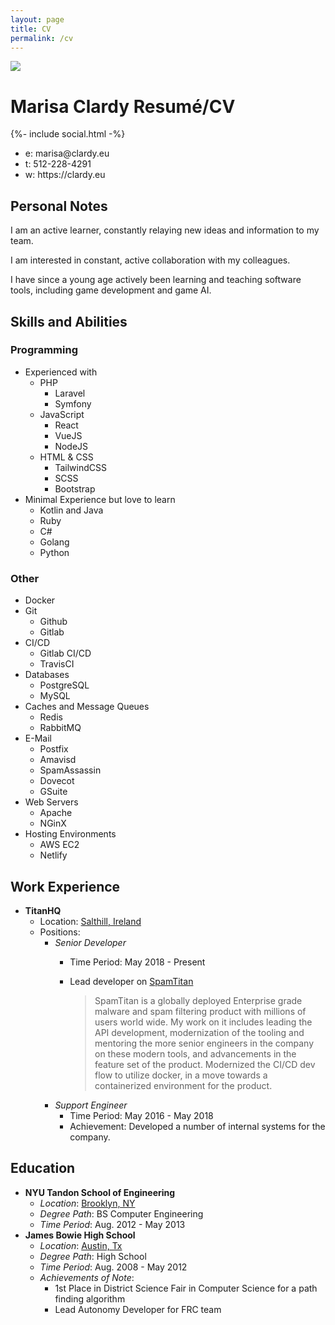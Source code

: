 ```yaml
---
layout: page
title: CV
permalink: /cv
---
```

<div class="flex justify-left content-center items-center">
  <img class="hidden md:inline-block rounded-full mr-8" src="https://www.gravatar.com/avatar/febc3d5f662cd665425a91c67e68bedc?s=200" />
  <div>
  <h1 class="text-3xl">
    <span class="hidden print:inline-block">Marisa Clardy</span>
    <span class="print:hidden inline-block">Resumé/CV</span>
  </h1>
  {%- include social.html -%}
  <ul class="hidden print:block font-mono">
    <li>e: marisa@clardy.eu</li>
    <li>t: 512-228-4291</li>
    <li>w: https://clardy.eu</li>
  </ul>
  </div>
</div>

## Personal Notes

I am an active learner, constantly relaying new ideas and information to my team.

I am interested in constant, active collaboration with my colleagues.

I have since a young age actively been learning and teaching software tools, including
game development and game AI.

## Skills and Abilities

<div class="print:block flex flex-col md:flex-row justify-around">

<div class="inline-block height-full align-top">
<h3>Programming</h3>
<ul>
  <li class="list-none">
    <span class="italic">Experienced with</span>
    <ul>
      <li>PHP<ul>
        <li>Laravel</li>
        <li>Symfony</li>
      </ul></li>
      <li>JavaScript<ul>
        <li>React</li>
        <li>VueJS</li>
        <li>NodeJS</li>
      </ul></li>
      <li>HTML & CSS<ul>
        <li>TailwindCSS</li>
        <li>SCSS</li>
        <li>Bootstrap</li>
      </ul></li>
    </ul>
  </li>
  <li class="list-none">
    <span class="italic">Minimal Experience but love to learn</span>
    <ul>
      <li>Kotlin and Java</li>
      <li>Ruby</li>
      <li>C#</li>
      <li>Golang</li>
      <li>Python</li>
    </ul>
  </li>
</ul>
</div>
<div class="inline-block height-full align-top">
<h3>Other</h3>
<ul>
  <li class="list-none pr-10">Docker</li>
  <li class="list-none pr-10">Git
    <ul>
      <li>Github</li>
      <li>Gitlab</li>
    </ul>
  </li>
  <li class="list-none pr-10">CI/CD
    <ul>
      <li>Gitlab CI/CD</li>
      <li>TravisCI</li>
    </ul>
  </li>
  <li class="list-none pr-10">Databases
    <ul>
      <li>PostgreSQL</li>
      <li>MySQL</li>
    </ul>
  </li>
  <li class="list-none pr-10">Caches and Message Queues
    <ul>
      <li>Redis</li>
      <li>RabbitMQ</li>
    </ul>
  </li>
  <li class="list-none pr-10">E-Mail
    <ul>
      <li>Postfix</li>
      <li>Amavisd</li>
      <li>SpamAssassin</li>
      <li>Dovecot</li>
      <li>GSuite</li>
    </ul>
  </li>
  <li class="list-none pr-10">Web Servers
    <ul>
      <li>Apache</li>
      <li>NGinX</li>
    </ul>
  </li>
  <li class="list-none pr-10">Hosting Environments
    <ul>
      <li>AWS EC2</li>
      <li>Netlify</li>
    </ul>
  </li>
</ul>
</div>

</div>

## Work Experience

- **TitanHQ**
  - Location: [Salthill, Ireland](https://www.google.com/maps/place/TitanHQ+eMail+and+Web+Security/@53.2635584,-9.0731129,17z/data=!3m1!4b1!4m5!3m4!1s0x485b9689b5dcbd0b:0x3c4ffb292b9292d7!8m2!3d53.2635552!4d-9.0709242)
  - Positions:
    - *Senior Developer*
      - Time Period: May 2018 - Present
      - Lead developer on [SpamTitan](https://www.spamtitan.com/)

        > SpamTitan is a globally deployed Enterprise grade malware and spam filtering product
        > with millions of users world wide.
        > My work on it includes leading the API development, modernization of the tooling
        > and mentoring the more senior engineers in the company on these modern tools,
        > and advancements in the feature set of the product. Modernized the CI/CD dev flow
        > to utilize docker, in a move towards a containerized environment for the product.
    - *Support Engineer*
      - Time Period: May 2016 - May 2018
      - Achievement: Developed a number of internal systems for the company.

## Education

- **NYU Tandon School of Engineering**
  - *Location*: [Brooklyn, NY](https://www.google.com/maps/place/New+York+University+Tandon+School+of+Engineering/@40.6942076,-73.9887677,17z/data=!3m1!4b1!4m5!3m4!1s0x89c25a4a4d8396f3:0xda9b313d596491f7!8m2!3d40.6942036!4d-73.986579)
  - *Degree Path*: BS Computer Engineering
  - *Time Period*: Aug. 2012 - May 2013
- **James Bowie High School**
  - *Location*: [Austin, Tx](https://www.google.com/maps/place/James+Bowie+High+School/@30.1876581,-97.860686,17z/data=!3m1!4b1!4m5!3m4!1s0x865b4c0e1e8e050b:0x9801923ccd64699f!8m2!3d30.1876535!4d-97.8584973)
  - *Degree Path*: High School
  - *Time Period*: Aug. 2008 - May 2012
  - *Achievements of Note*:
    - 1st Place in District Science Fair in Computer Science for a path finding algorithm
    - Lead Autonomy Developer for FRC team
